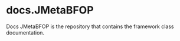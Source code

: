 # docs.JMetaBFOP
 Docs JMetaBFOP is the repository that contains the framework class documentation.
